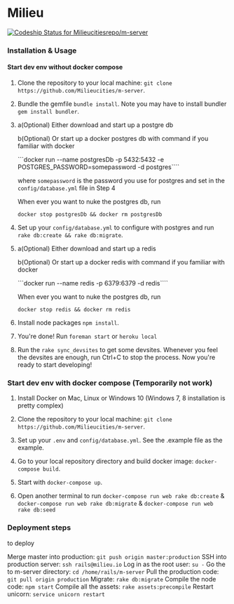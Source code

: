 # Milieu

[![Codeship Status for Milieucitiesrepo/m-server](https://codeship.com/projects/35ebcc50-1fd6-0134-d851-7a39504521c1/status?branch=master)](https://codeship.com/projects/160460)

### Installation & Usage
#### Start dev env without docker compose

1. Clone the repository to your local machine: `git clone https://github.com/Milieucities/m-server`.

2. Bundle the gemfile `bundle install`. Note you may have to install bundler `gem install bundler`.

3. a(Optional) Either download and start up a postgre db

   b(Optional) Or start up a docker postgres db with command if you familiar with docker

   ```docker run --name postgresDb -p 5432:5432 -e POSTGRES_PASSWORD=somepassword -d postgres````

   where `somepassword` is the password you use for postgres and set in the `config/database.yml` file
   in Step 4

   When ever you want to nuke the postgres db, run

   ```docker stop postgresDb && docker rm postgresDb```

4. Set up your `config/database.yml` to configure with postgres and run `rake db:create && rake db:migrate`.

5. a(Optional) Either download and start up a redis

   b(Optional) Or start up a docker redis with command if you familiar with docker

   ```docker run --name redis -p 6379:6379 -d redis````

   When ever you want to nuke the postgres db, run

   ```docker stop redis && docker rm redis```

5. Install node packages `npm install`.

6. You're done! Run `foreman start` or `heroku local`

7. Run the `rake sync_devsites` to get some devsites. Whenever you feel the devsites are enough,
run Ctrl+C to stop the process.  Now you're ready to start developing!

### Start dev env with docker compose (Temporarily not work)

1. Install Docker on Mac, Linux or Windows 10 (Windows 7, 8 installation is pretty complex)

2. Clone the repository to your local machine: `git clone https://github.com/Milieucities/m-server`.

3. Set up your `.env` and `config/database.yml`. See the .example file as the example.

4. Go to your local repository directory and build docker image: `docker-compose build`.

5. Start with `docker-compose up`.

6. Open another terminal to run `docker-compose run web rake db:create` & `docker-compose run web rake db:migrate` & `docker-compose run web rake db:seed`

### Deployment steps

to deploy

Merge master into production: `git push origin master:production`
SSH into production server: `ssh rails@milieu.io`
Log in as the root user: `su -`
Go the to m-server directory: `cd /home/rails/m-server`
Pull the production code: `git pull origin production`
Migrate: `rake db:migrate`
Compile the node code: `npm start`
Compile all the assets: `rake assets:precompile`
Restart unicorn: `service unicorn restart`